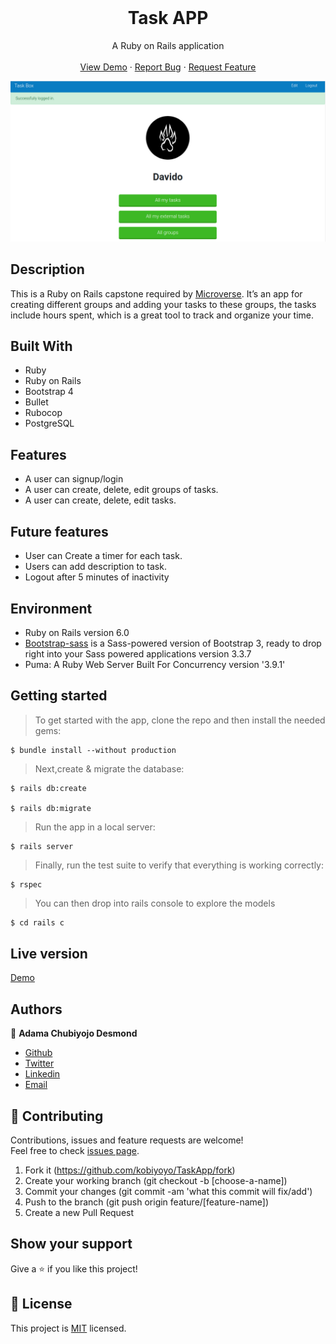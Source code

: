 <br />
<p align="center">
  <h1 align="center"> Task APP</h1>

  <p align="center">
    A Ruby on Rails application
    <br />
    <br />
    <a href="https://stormy-ravine-81598.herokuapp.com/">View Demo</a>
    ·
    <a href="https://github.com/kobiyoyo/TaskApp/issues">Report Bug</a>
    ·
    <a href="https://github.com/kobiyoyo/TaskApp/issues">Request Feature</a>
  </p>
  <img src="app/assets/images/screenshot.png" alt="facebook-project">
</p>


## Description
This is a Ruby on Rails capstone required by [Microverse](https://www.microverse.org/). It’s an app for creating different groups and adding your tasks to these groups, the tasks include hours spent, which is a great tool to track and organize your time.



## Built With
- Ruby 
- Ruby on Rails
- Bootstrap 4
- Bullet
- Rubocop
- PostgreSQL

## Features
- A user can signup/login
- A user can create, delete, edit groups of tasks.
- A user can create, delete, edit tasks.

## Future features
* User can Create a timer for each task.
* Users can add description to task.
* Logout after 5 minutes of inactivity


## Environment
- Ruby on Rails version 6.0
- [Bootstrap-sass](https://www.rubydoc.info/gems/bootstrap-sass/3.3.6) is a Sass-powered version of Bootstrap 3, ready to drop right into your Sass powered applications version 3.3.7
- Puma: A Ruby Web Server Built For Concurrency version '3.9.1'

## Getting started
> To get started with the app, clone the repo and then install the needed gems:

```
$ bundle install --without production
```

> Next,create & migrate the database:
```
$ rails db:create

$ rails db:migrate
```

> Run the app in a local server:

```
$ rails server
```
> Finally, run the test suite to verify that everything is working correctly:

```
$ rspec
```
> You can then drop into rails console to explore the models

```sh
$ cd rails c
```
## Live version

[Demo](https://stormy-ravine-81598.herokuapp.com/)

## Authors

👤 **Adama Chubiyojo Desmond**

-  [Github](https://github.com/kobiyoyo)
-  [Twitter](https://twitter.com/_kobiyoyo)
-  [Linkedin](https://www.linkedin.com/in/chubiyojo-adama/)
-  [Email](mailto:adamachubi@gmail.com)



## 🤝 Contributing

Contributions, issues and feature requests are welcome!<br />Feel free to check [issues page](https://github.com/kobiyoyo/TaskApp/issues).

1. Fork it (https://github.com/kobiyoyo/TaskApp/fork)
2. Create your working branch (git checkout -b [choose-a-name])
3. Commit your changes (git commit -am 'what this commit will fix/add')
4. Push to the branch (git push origin feature/[feature-name])
5. Create a new Pull Request

## Show your support

Give a ⭐️ if you like this project!


## 📝 License

This project is [MIT](./LICENSE) licensed.
